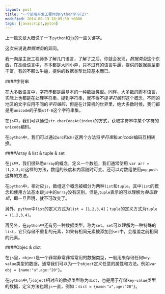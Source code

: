 ```yaml
---
layout: post
title: "一个前端开发工程师的Python学习(2)"
modified: 2014-08-13 18:05:50 +0800
tags: [javascript,pyton]
---
```



上一篇文章大概说了一下`python`和`js`的一些关键字。

这次来说说*数据类型*的异同。

我一向是主张工程师多了解几门语言，了解了之后，你就会发现，*数据类型*这个东西，在高级语言中，基本都是大同小异，只不过有的语言牛逼，提供的数据类型更丰富，有的不那么牛逼，提供的数据类型比较基本而已。

####字符串

在大多数语言中，字符串都是最基本的一种数据类型。同样，大多数的脚本语言，实际上也都是在处理字符串。提到字符串，就不得不提*字符编码*这个概念。不同的地区的文字应用不同的*字符编码*，但是在计算机的世界里，绝大多数时候，我们都是用`unicode`的子集`utf-8`这个字符串集。

在`js`中，我们可以通过`str.charCodeAt(index)`的方式，获取字符串中某个字符的`unicode`编码。

在`python`中，我们可以通过`ord`和`chr`这两个方法将*字符串*和*unicode*编码互相转换。

####Array & list & tuple & set

在`js`中，我们很熟悉`Array`的概念，定义一个数组，我们通常使用 `var arr = [1,2,3,4]`这样的方法，数组的长度和内容随时可变。还可以对数组使用`pop`,`push`这样的方法。

在`python`中，相对应`js`，数组这个概念被细分为两种`list`和`tuple`。其中`list`的概念和使用方法基本跟`js`中的`Array`没有区别。但是,`tuple`表示的可以理解为*静态数组*，即一旦声明，就不可改变了。

另外，`python`中`list`的定义方式为`list = [1,2,3,4]`；`tuple`的定义方式为`tuple = (1,2,3,4)`。

再另外，在`python`中还有另一种数据类型，称为`set`。`set`可以理解为一种特殊的`list`，它只存储不重复的元素，如果有相同元素被添加到`set`中，会覆盖之前相同的元素。

####Objec & dict

在`js`里，`object`是一个非常非常非常常用的数据类型，一般用来存储任何`key-value`类型的数据，通常我们可以为一个`object`定义任意的属性和方法。例如`var obj = {name:"a",age:"20"}`。

在`python`中,与`object`相对应的数据类型称为`dict`，也是用于存储`key-value`类型的数据，定义方法也跟`js`一直，例如：`dict = {name:"a",age:"20"}`。

	


		